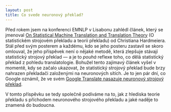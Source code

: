 ```yaml
---
layout: post
title: Co svede neuronový překlad?
---
```


Před rokem jsem na konferenci EMNLP v Lisabonu zahlédl článek, který se
jmenoval [On Statistical Machine Translation and Translation
Theory](http://www.emnlp2015.org/proceedings/DiscoMT/pdf/DiscoMT22.pdf) (O
statistickém strojovém překladu a teorii překladu) od Christiana Hardmeiera.  Stál
před svým posterem a každému, kdo se jeho posteru zastavil se skoro omlouval, že
jeho příspěvek není o nějaké metodě, která zlepšuje stávají statistický
strojový překlad — a je to _pouhá_ reflexe toho, co dělá statistický překlad z
pohledu translatologie. Bohužel tento zajímavý článek vyšel v momentě, kdy se
začalo ukazovat, že statistický strojový překlad bude brzy nahrazen překladači
založenými na neuronových sítích. Je to jen pár dní, co Google oznámil, že ve
svém [Google Translate nasazuje neuronový strojový
překlad](https://research.googleblog.com/2016/09/a-neural-network-for-machine.html).


V tomto příspěvku se tedy společně podíváme na to, jak z hlediska teorie
překladu s příchodem neuronového strojového překladu a jaké naděje to znamená do
budoucna.
